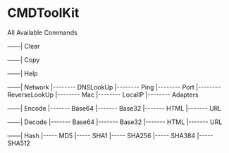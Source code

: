 # CMDToolKit

All Available Commands

───| Clear

───| Copy

───| Help

───| Network
   |-------- DNSLookUp
   |-------- Ping
   |-------- Port
   |-------- ReverseLookUp
   |-------- Mac
   |-------- LocalIP
   |-------- Adapters

───| Encode
   |------- Base64
   |------- Base32
   |------- HTML
   |------- URL

───| Decode
   |------- Base64
   |------- Base32
   |------- HTML
   |------- URL

───| Hash
   |----- MD5
   |----- SHA1
   |----- SHA256
   |----- SHA384
   |----- SHA512
